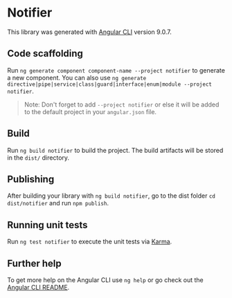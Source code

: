 # Notifier

This library was generated with [Angular CLI](https://github.com/angular/angular-cli) version 9.0.7.

## Code scaffolding

Run `ng generate component component-name --project notifier` to generate a new component. You can also use `ng generate directive|pipe|service|class|guard|interface|enum|module --project notifier`.
> Note: Don't forget to add `--project notifier` or else it will be added to the default project in your `angular.json` file. 

## Build

Run `ng build notifier` to build the project. The build artifacts will be stored in the `dist/` directory.

## Publishing

After building your library with `ng build notifier`, go to the dist folder `cd dist/notifier` and run `npm publish`.

## Running unit tests

Run `ng test notifier` to execute the unit tests via [Karma](https://karma-runner.github.io).

## Further help

To get more help on the Angular CLI use `ng help` or go check out the [Angular CLI README](https://github.com/angular/angular-cli/blob/master/README.md).
